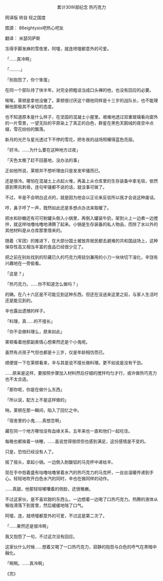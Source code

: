<p align="center">累计30W部纪念 热巧克力</p>

网译版 转自 轻之国度

图源： 86eightysix吧热心吧友

翻译： 米瑟冈萨斯

冻得手脚发麻的雪夜里，阿嚏，就连喷嚏都意外的可爱。

「……真冷啊」

「………」

「别抱怨了，你个笨蛋」

在同一个部队待了快半年。对完全把粗话当成口头禅的他，也没有回应的必要。

唉唉，莱顿是拿他没辙了。莱顿很讨厌这个跟他同样是十三岁的战队长，也不能理解他那极其不亲切的态度。

也不知道原本是什么样子，在坚固的混凝土小屋里。艰难地透过双重玻璃看向窗外的一片雪景，一望无际的平原染上了真正的白色，群星在黑色天鹅绒的夜空中点缀，雪花纷纷的飘落。

新月的光芒与星光透过下不停的雪花，把冬夜的战场照耀得蓝色亮丽。

「好冷。……为什么要在这种地方过夜」

「天色太晚了赶不回基地，没办法的事」

正如他所说，莱顿并不想听理由只是发发牢骚而已。

还是很冷。哪怕在混凝土上点起火堆，再盖上从仓库里的生存装备中拿毛毯，依然感到寒风刺骨。连句牢骚都不说的话，就没事可做了。

不过，辛是不会明白这点的，就是因为他会以正论来反驳所以我才会说这种废话。

哼，鼻子哼了一声，既然如此还是多想点办法来取暖了。

把水和砂糖还有可可粉罐头倒入小锅里，再倒入罐装牛奶，架到火上一边煮一边搅拌，就这样咕噜咕噜地沸腾了起来。小锅是生存装备的私人物品，而除了水以外的其他材料是从仓库那里借来的。

随着〈军团〉的推进下，在大部分国土被放弃居民都去避难的共和国战场上，这种保存性高又相当丰富的食品已经很少见了。

把之前在别处找到的珍藏已久的巧克力用铳剑兼用的小刀一块块切下溶化，辛饶有兴趣地在一旁偷看。

「这是？」

「热巧克力。……你不知道怎么做吗？」

的确，在八十六区是不可能见到这种东西，但还在没送来这里之前，与家人生活时还是能见到的。

辛也露出遗憾的样子。

「料理，真……的不擅长」

「你不会做料理么，原来如此」

莱顿看着他那副表情心想果然还是个小鬼呢。

虽然有点孩子气但也都是十三岁，仅是年龄相仿而已。

顺便提一下在莱顿看来，辛与其是说不擅长做料理。更不如说是没有干劲。

……原来是这样，要按照步骤加入材料然后仔细的搅拌均匀才行，或许做热巧克力也不太合适。

「那你呢，你是在做什么东西」

「所以说，配方上不是这样做的」

呐，莱顿在那一瞬间，陷入了回忆之中。

「宿舍里的小鬼……真想念啊」

藏在同一个地方哪怕没有血缘关系，五年来也一直和他们一起吃住。

每晚也都挨着一块睡，……虽说觉得很烦但也感到满足，这份感情是不变的。

只是，恐怕已经没有人了。

摇了摇头，拿起小锅。一边倒入耐酸铝的马克杯中递给辛。

现在手中抱着盛有咕噜咕噜冒着水汽的热巧克力的马克杯，一丝丝温暖传递到手心。轻轻地吹开白色水汽的同时，辛也在做同样的动作。

……真甜，他那轻轻嘟囔着的侧脸，还很稚嫩。

不过这家伙，是不喜欢甜的东西么，一边想着一边喝了口热巧克力。热腾的液体从喉咙滑落下到胃里，然后缓缓地喘了口气。

阿嚏，连，就喷嚏都意外的可爱，不过这是第二次了。

「……果然还是很冷啊」

我又抱怨了一句，不过这次没有回应。

这家伙什么时候……想着又喝了一口热巧克力，寂静的抱怨与白色的呼气在黑暗中融化。

「啊啊。……真冷啊」

《完》

